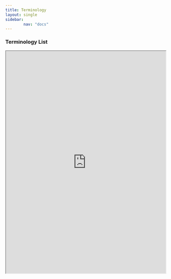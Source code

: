 ```yaml
---
title: Terminology
layout: single
sidebar:
        nav: "docs"
---
```


### Terminology List


<iframe height="700px" width="100%" src="https://docs.google.com/document/d/e/2PACX-1vQ1PXDzr9JEOUZ5ZE2H8lMywyOZMc8wTfhqRmjn9zZGYPI817E1ENdFH8XXwYG-j_jeEyeTTz60Lite/pub?embedded=true"></iframe>
